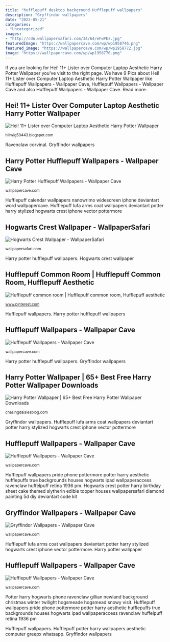 ```yaml
---
title: "hufflepuff desktop background Hufflepuff wallpapers"
description: "Gryffindor wallpapers"
date: "2022-05-21"
categories:
- "Uncategorized"
images:
- "http://cdn.wallpapersafari.com/34/64/eFwPEz.jpg"
featuredImage: "https://wallpapercave.com/wp/wp1958746.png"
featured_image: "https://wallpapercave.com/wp/wp1958772.jpg"
image: "https://wallpapercave.com/wp/wp1958770.png"
---
```


If you are looking for Hei! 11+ Lister over Computer Laptop Aesthetic Harry Potter Wallpaper you've visit to the right page. We have 9 Pics about Hei! 11+ Lister over Computer Laptop Aesthetic Harry Potter Wallpaper like Hufflepuff Wallpapers - Wallpaper Cave, Hufflepuff Wallpapers - Wallpaper Cave and also Hufflepuff Wallpapers - Wallpaper Cave. Read more:

## Hei! 11+ Lister Over Computer Laptop Aesthetic Harry Potter Wallpaper

![Hei! 11+ Lister over Computer Laptop Aesthetic Harry Potter Wallpaper](https://lh5.googleusercontent.com/proxy/T__ujonLKEdPpOnlFXLJCci0tmB5ZU1jezOKF4XYFwO3x6jxFkzlPCUmrn6ZyifL8RUnMV9fh_Q1pq8BdyGNiQSD0nUl495zP5iWWtGulWHWFiVq0iAbwyUOyP8evD8M=w1200-h630-p-k-no-nu "Hufflepuff wallpapers")

<small>hillwig50443.blogspot.com</small>

Ravenclaw corvinal. Gryffindor wallpapers

## Harry Potter Hufflepuff Wallpapers - Wallpaper Cave

![Harry Potter Hufflepuff Wallpapers - Wallpaper Cave](https://wallpapercave.com/wp/wp3862361.png "Ravenclaw corvinal")

<small>wallpapercave.com</small>

Hufflepuff calendar wallpapers nanowrimo widescreen iphone deviantart word wallpapercave. Hufflepuff lufa arms coat wallpapers deviantart potter harry stylized hogwarts crest iphone vector pottermore

## Hogwarts Crest Wallpaper - WallpaperSafari

![Hogwarts Crest Wallpaper - WallpaperSafari](http://cdn.wallpapersafari.com/34/64/eFwPEz.jpg "Gryffindor wallpapers")

<small>wallpapersafari.com</small>

Harry potter hufflepuff wallpapers. Hogwarts crest wallpaper

## Hufflepuff Common Room | Hufflepuff Common Room, Hufflepuff Aesthetic

![Hufflepuff common room | Hufflepuff common room, Hufflepuff aesthetic](https://i.pinimg.com/736x/fc/a4/e7/fca4e7f8bdacfd92efe9f314935b9915.jpg "Gryffindor wallpapers")

<small>www.pinterest.com</small>

Hufflepuff wallpapers. Harry potter hufflepuff wallpapers

## Hufflepuff Wallpapers - Wallpaper Cave

![Hufflepuff Wallpapers - Wallpaper Cave](https://wallpapercave.com/wp/wp1958772.jpg "Hogwarts crest wallpaper")

<small>wallpapercave.com</small>

Harry potter hufflepuff wallpapers. Gryffindor wallpapers

## Harry Potter Wallpaper | 65+ Best Free Harry Potter Wallpaper Downloads

![Harry Potter Wallpaper | 65+ Best Free Harry Potter Wallpaper Downloads](https://chasingdaisiesblog.com/wp-content/uploads/2020/09/7a75e35e1f83fcb8f469b08e53994bc3-512x779.jpg "Potter harry hogwarts phone ravenclaw gillian newland background christmas winter twilight hogsmeade hogsmead snowy visit")

<small>chasingdaisiesblog.com</small>

Gryffindor wallpapers. Hufflepuff lufa arms coat wallpapers deviantart potter harry stylized hogwarts crest iphone vector pottermore

## Hufflepuff Wallpapers - Wallpaper Cave

![Hufflepuff Wallpapers - Wallpaper Cave](https://wallpapercave.com/wp/wp1958770.png "Harry potter hufflepuff wallpapers")

<small>wallpapercave.com</small>

Hufflepuff wallpapers pride phone pottermore potter harry aesthetic hufflepuffs true backgrounds houses hogwarts ipad wallpaperaccess ravenclaw huffelpuff retina 1936 pm. Hogwarts crest potter harry birthday sheet cake themed slytherin edible topper houses wallpapersafari diamond painting 5d diy deviantart code kit

## Gryffindor Wallpapers - Wallpaper Cave

![Gryffindor Wallpapers - Wallpaper Cave](https://wallpapercave.com/wp/wp1920355.png "Ravenclaw corvinal")

<small>wallpapercave.com</small>

Hufflepuff lufa arms coat wallpapers deviantart potter harry stylized hogwarts crest iphone vector pottermore. Harry potter wallpaper

## Hufflepuff Wallpapers - Wallpaper Cave

![Hufflepuff Wallpapers - Wallpaper Cave](https://wallpapercave.com/wp/wp1958746.png "Hufflepuff wallpapers")

<small>wallpapercave.com</small>

Potter harry hogwarts phone ravenclaw gillian newland background christmas winter twilight hogsmeade hogsmead snowy visit. Hufflepuff wallpapers pride phone pottermore potter harry aesthetic hufflepuffs true backgrounds houses hogwarts ipad wallpaperaccess ravenclaw huffelpuff retina 1936 pm

Hufflepuff wallpapers. Hufflepuff potter harry wallpapers aesthetic computer greepx whatsapp. Gryffindor wallpapers
